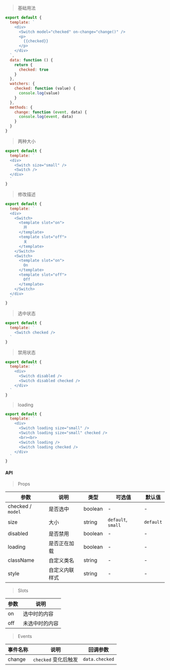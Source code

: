 > 基础用法

```js
export default {
  template: `
    <div>
      <Switch model="checked" on-change="change()" />
      <p>
        {{checked}}
      </p>
    </div>
  `,
  data: function () {
    return {
      checked: true
    }
  },
  watchers: {
    checked: function (value) {
      console.log(value)
    }
  },
  methods: {
    change: function (event, data) {
      console.log(event, data)
    }
  }
}
```

> 两种大小

```js
export default {
  template: `
  <div>
    <Switch size="small" />
    <Switch />
  </div>
  `
}
```

> 修改描述

```js
export default {
  template: `
  <div>
    <Switch>
      <template slot="on">
        开
      </template>
      <template slot="off">
        关
      </template>
    </Switch>
    <Switch>
      <template slot="on">
        On
      </template>
      <template slot="off">
        Off
      </template>
    </Switch>
  </div>
  `
}
```

> 选中状态

```js
export default {
  template: `
    <Switch checked />
  `
}
```

> 禁用状态

```js
export default {
  template: `
    <div>
      <Switch disabled />
      <Switch disabled checked />
    </div>
  `
}
```

> loading

```js
export default {
  template: `
    <div>
      <Switch loading size="small" />
      <Switch loading size="small" checked />
      <br><br>
      <Switch loading />
      <Switch loading checked />
    </div>
  `
}
```

#### API

> Props

参数 | 说明 | 类型 | 可选值 | 默认值
---|---|---|---|---
checked / `model` | 是否选中 | boolean | - | -
size | 大小 | string | `default`, `small` | `default`
disabled | 是否禁用 | boolean | - | -
loading | 是否正在加载 | boolean | - | -
className | 自定义类名 | string | - | -
style | 自定义内联样式 | string | - | -

> Slots

参数 | 说明
---|---
on | 选中时的内容
off | 未选中时的内容

> Events

事件名称 | 说明 | 回调参数
---|---|---
change | `checked` 变化后触发 | `data.checked`

